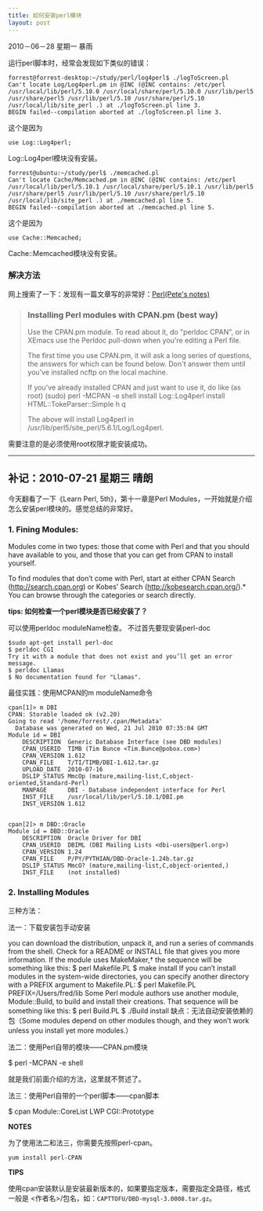 ```yaml
---
title: 如何安装perl模块
layout: post
---
```


2010－06－28 星期一 暴雨

运行perl脚本时，经常会发现如下类似的错误：

    forrest@forrest-desktop:~/study/perl/log4perl$ ./logToScreen.pl 
    Can't locate Log/Log4perl.pm in @INC (@INC contains: /etc/perl /usr/local/lib/perl/5.10.0 /usr/local/share/perl/5.10.0 /usr/lib/perl5 /usr/share/perl5 /usr/lib/perl/5.10 /usr/share/perl/5.10 /usr/local/lib/site_perl .) at ./logToScreen.pl line 3.
    BEGIN failed--compilation aborted at ./logToScreen.pl line 3.

这个是因为

    use Log::Log4perl;

Log::Log4perl模块没有安装。

    forrest@ubuntu:~/study/perl$ ./memcached.pl 
    Can't locate Cache/Memcached.pm in @INC (@INC contains: /etc/perl /usr/local/lib/perl/5.10.1 /usr/local/share/perl/5.10.1 /usr/lib/perl5 /usr/share/perl5 /usr/lib/perl/5.10 /usr/share/perl/5.10 /usr/local/lib/site_perl .) at ./memcached.pl line 5.
    BEGIN failed--compilation aborted at ./memcached.pl line 5.

这个是因为

    use Cache::Memcached;

Cache::Memcached模块没有安装。

### 解决方法

网上搜索了一下：发现有一篇文章写的非常好：[Perl(Pete's notes)](http://www.cisl.ucar.edu/nets/intro/staff/siemsen/tools/perl.html#log4perl)

> ### Installing Perl modules with CPAN.pm (best way)
>
> Use the CPAN.pm module. To read about it, do "perldoc CPAN", or in XEmacs use the Perldoc pull-down when you're editing a Perl file.
> 
> The first time you use CPAN.pm, it will ask a long series of questions, the answers for which can be found below. Don't answer them until you've installed ncftp on the local machine.
> 
> If you've already installed CPAN and just want to use it, do like
>   (as root)
>   (sudo) perl -MCPAN -e shell
>   install Log::Log4perl
>   install HTML::TokeParser::Simple
>   h
>   q
>
> The above will install Log4perl in /usr/lib/perl5/site_perl/5.6.1/Log/Log4perl.

需要注意的是必须使用root权限才能安装成功。

---

补记：2010-07-21 星期三 晴朗
--------------------------

今天翻看了一下《Learn Perl, 5th》，第十一章是Perl Modules，一开始就是介绍怎么安装perl模块的。感觉总结的非常好。

### 1. Fining Modules:

Modules come in two types: those that come with Perl and that you should have available to you, and those that you can get from CPAN to install yourself. 

To find modules that don’t come with Perl, start at either CPAN Search (http://search.cpan.org) or Kobes’ Search (http://kobesearch.cpan.org/).* You can browse through the categories or search directly.

**tips: 如何检查一个perl模块是否已经安装了？**

可以使用perldoc moduleName检查。
不过首先要现安装perl-doc

    $sudo apt-get install perl-doc
    $ perldoc CGI
    Try it with a module that does not exist and you’ll get an error message.
    $ perldoc Llamas
    $ No documentation found for "Llamas".

最佳实践：使用MCPAN的m moduleName命令

    cpan[1]> m DBI
    CPAN: Storable loaded ok (v2.20)
    Going to read '/home/forrest/.cpan/Metadata'
      Database was generated on Wed, 21 Jul 2010 07:35:04 GMT
    Module id = DBI
        DESCRIPTION  Generic Database Interface (see DBD modules)
        CPAN_USERID  TIMB (Tim Bunce <Tim.Bunce@pobox.com>)
        CPAN_VERSION 1.612
        CPAN_FILE    T/TI/TIMB/DBI-1.612.tar.gz
        UPLOAD_DATE  2010-07-16
        DSLIP_STATUS MmcOp (mature,mailing-list,C,object-oriented,Standard-Perl)
        MANPAGE      DBI - Database independent interface for Perl
        INST_FILE    /usr/local/lib/perl/5.10.1/DBI.pm
        INST_VERSION 1.612


    cpan[2]> m DBD::Oracle
    Module id = DBD::Oracle
        DESCRIPTION  Oracle Driver for DBI
        CPAN_USERID  DBIML (DBI Mailing Lists <dbi-users@perl.org>)
        CPAN_VERSION 1.24
        CPAN_FILE    P/PY/PYTHIAN/DBD-Oracle-1.24b.tar.gz
        DSLIP_STATUS MmcO? (mature,mailing-list,C,object-oriented,)
        INST_FILE    (not installed)

### 2. Installing Modules

三种方法：

法一：下载安装包手动安装

you can download the distribution, unpack it, and run a series of commands from the shell. Check for a README or INSTALL file that gives you more information. If the module uses MakeMaker,† the sequence will be something like this:
    $ perl Makefile.PL
    $ make install
If you can’t install modules in the system-wide directories, you can specify another directory with a PREFIX argument to Makefile.PL:
    $ perl Makefile.PL PREFIX=/Users/fred/lib
Some Perl module authors use another module, Module::Build, to build and install their creations. That sequence will be something like this:
    $ perl Build.PL
    $ ./Build install
缺点：无法自动安装依赖的包（Some modules depend on other modules though, and they won’t work unless you install yet more modules.）

法二：使用Perl自带的模块——CPAN.pm模块

$ perl -MCPAN -e shell

就是我们前面介绍的方法，这里就不赘述了。

法三：使用Perl自带的一个perl脚本——cpan脚本

$ cpan Module::CoreList LWP CGI::Prototype

**NOTES** 

为了使用法二和法三，你需要先按照perl-cpan。

    yum install perl-CPAN

**TIPS**

使用cpan安装默认是安装最新版本的，如果要指定版本，需要指定全路径，格式一般是 <作者名>/包名，如：`CAPTTOFU/DBD-mysql-3.0008.tar.gz`。


